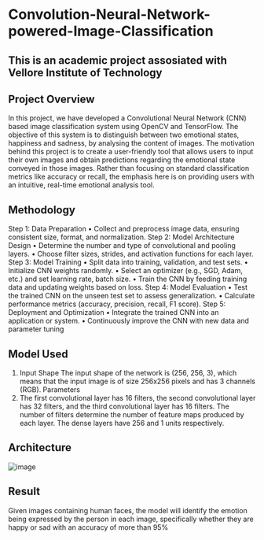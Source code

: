 # Convolution-Neural-Network-powered-Image-Classification
## This is an academic project assosiated with Vellore Institute of Technology 

## Project Overview 
In this project, we have developed a Convolutional Neural Network (CNN) based image classification system using OpenCV and TensorFlow. The objective of this system is to distinguish between two emotional states, happiness and sadness, by analysing the content of images. The motivation behind this project is to create a user-friendly tool that allows users to input their own images and obtain predictions regarding the emotional state conveyed in those images. Rather than focusing on standard classification metrics like accuracy or recall, the emphasis here is on providing users with an intuitive, real-time emotional analysis tool.

## Methodology 
Step 1: Data Preparation
•	Collect and preprocess image data, ensuring consistent size, format, and normalization.
Step 2: Model Architecture Design
•	Determine the number and type of convolutional and pooling layers.
•	Choose filter sizes, strides, and activation functions for each layer.
Step 3: Model Training
•	Split data into training, validation, and test sets.
•	Initialize CNN weights randomly.
•	Select an optimizer (e.g., SGD, Adam, etc.) and set learning rate, batch size.
•	Train the CNN by feeding training data and updating weights based on loss.
Step 4: Model Evaluation
•	Test the trained CNN on the unseen test set to assess generalization.
•	Calculate performance metrics (accuracy, precision, recall, F1 score).
Step 5: Deployment and Optimization
•	Integrate the trained CNN into an application or system.
•	Continuously improve the CNN with new data and parameter tuning


## Model Used 
1. Input Shape
The input shape of the network is (256, 256, 3), which means that the input image is of size 256x256 pixels and has 3 channels (RGB).
Parameters
2. The first convolutional layer has 16 filters, the second convolutional layer has 32 filters, and the third convolutional layer has 16 filters. The number of filters determine the number of feature maps produced by each layer. The dense layers have 256 and 1 units respectively.

## Architecture 
![image](https://github.com/user-attachments/assets/9f0c8697-211a-4f7e-83ef-d43e2a7153a2)

## Result
Given images containing human faces, the model will identify the emotion being expressed by the person in each image, specifically whether they are happy or sad with an accuracy of more than 95%

